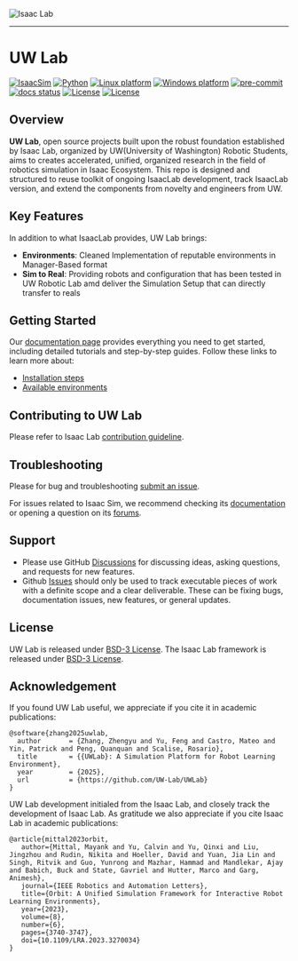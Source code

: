![Isaac Lab](docs/source/_static/uwlab.png)

---

# UW Lab

[![IsaacSim](https://img.shields.io/badge/IsaacSim-4.5.0-silver.svg)](https://docs.isaacsim.omniverse.nvidia.com/latest/index.html)
[![Python](https://img.shields.io/badge/python-3.10-blue.svg)](https://docs.python.org/3/whatsnew/3.10.html)
[![Linux platform](https://img.shields.io/badge/platform-linux--64-orange.svg)](https://releases.ubuntu.com/20.04/)
[![Windows platform](https://img.shields.io/badge/platform-windows--64-orange.svg)](https://www.microsoft.com/en-us/)
[![pre-commit](https://img.shields.io/github/actions/workflow/status/isaac-sim/IsaacLab/pre-commit.yaml?logo=pre-commit&logoColor=white&label=pre-commit&color=brightgreen)](https://github.com/isaac-sim/IsaacLab/actions/workflows/pre-commit.yaml)
[![docs status](https://img.shields.io/github/actions/workflow/status/isaac-sim/IsaacLab/docs.yaml?label=docs&color=brightgreen)](https://github.com/isaac-sim/IsaacLab/actions/workflows/docs.yaml)
[![License](https://img.shields.io/badge/license-BSD--3-yellow.svg)](https://opensource.org/licenses/BSD-3-Clause)
[![License](https://img.shields.io/badge/license-Apache--2.0-yellow.svg)](https://opensource.org/license/apache-2-0)

## Overview

**UW Lab**, open source projects built upon the robust foundation established by Isaac Lab, organized by UW(University of Washington) Robotic Students, aims to creates accelerated, unified, organized research in the field of robotics simulation in Isaac Ecosystem. This repo is designed and structured to reuse toolkit of ongoing IsaacLab development, track IsaacLab version, and extend the components from novelty and engineers from UW.

## Key Features

In addition to what IsaacLab provides, UW Lab brings:

- **Environments**: Cleaned Implementation of reputable environments in Manager-Based format
- **Sim to Real**: Providing robots and configuration that has been tested in UW Robotic Lab amd deliver the Simulation Setup that can directly transfer to reals


## Getting Started

Our [documentation page](https://isaac-sim.github.io/IsaacLab) provides everything you need to get started, including detailed tutorials and step-by-step guides. Follow these links to learn more about:

- [Installation steps](https://isaac-sim.github.io/IsaacLab/main/source/setup/installation/index.html#local-installation)
- [Available environments](https://isaac-sim.github.io/IsaacLab/main/source/overview/environments.html)


## Contributing to UW Lab

Please refer to Isaac Lab
[contribution guideline](https://isaac-sim.github.io/IsaacLab/main/source/refs/contributing.html).


## Troubleshooting

Please for bug and troubleshooting [submit an issue](https://github.com/UW-Lab/UWLab/issues).

For issues related to Isaac Sim, we recommend checking its [documentation](https://docs.omniverse.nvidia.com/app_isaacsim/app_isaacsim/overview.html)
or opening a question on its [forums](https://forums.developer.nvidia.com/c/agx-autonomous-machines/isaac/67).

## Support

* Please use GitHub [Discussions](https://github.com/UW-Lab/UWLab/discussions) for discussing ideas, asking questions, and requests for new features.
* Github [Issues](https://github.com/UW-Lab/UWLab/issues) should only be used to track executable pieces of work with a definite scope and a clear deliverable. These can be fixing bugs, documentation issues, new features, or general updates.

## License

UW Lab is released under [BSD-3 License](LICENSE). The Isaac Lab framework is released under [BSD-3 License](LICENSE).

## Acknowledgement

If you found UW Lab useful, we appreciate if you cite it in academic publications:
```
@software{zhang2025uwlab,
  author       = {Zhang, Zhengyu and Yu, Feng and Castro, Mateo and Yin, Patrick and Peng, Quanquan and Scalise, Rosario},
  title        = {{UWLab}: A Simulation Platform for Robot Learning Environment},
  year         = {2025},
  url          = {https://github.com/UW-Lab/UWLab}
}
```
UW Lab development initialed from the Isaac Lab, and closely track the development of Isaac Lab. As gratitude we also appreciate if you cite Isaac Lab in academic publications:
```
@article{mittal2023orbit,
   author={Mittal, Mayank and Yu, Calvin and Yu, Qinxi and Liu, Jingzhou and Rudin, Nikita and Hoeller, David and Yuan, Jia Lin and Singh, Ritvik and Guo, Yunrong and Mazhar, Hammad and Mandlekar, Ajay and Babich, Buck and State, Gavriel and Hutter, Marco and Garg, Animesh},
   journal={IEEE Robotics and Automation Letters},
   title={Orbit: A Unified Simulation Framework for Interactive Robot Learning Environments},
   year={2023},
   volume={8},
   number={6},
   pages={3740-3747},
   doi={10.1109/LRA.2023.3270034}
}
```
